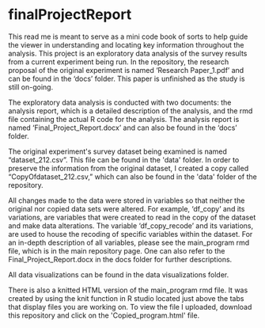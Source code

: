 # finalProjectReport 
This read me is meant to serve as a mini code book of sorts to help guide the viewer in understanding and locating key information throughout the analysis. This project is an exploratory data analysis of the survey results from a current experiment being run. In the repository, the research proposal of the original experiment is named ‘Research Paper_1.pdf’ and can be found in the ‘docs’ folder. This paper is unfinished as the study is still on-going. 


The exploratory data analysis is conducted with two documents: the analysis report, which is a detailed description of the analysis, and the rmd file containing the actual R code for the analysis. The analysis report is named ‘Final_Project_Report.docx’ and can also be found in the ‘docs’ folder.

The original experiment's survey dataset being examined is named “dataset_212.csv”. This file can be found in the 'data' folder. In order to preserve the information from the original dataset, I created a copy called “CopyOfdataset_212.csv,” which can also be found in the 'data' folder of the repository. 

All changes made to the data were stored in variables so that neither the original nor copied data sets were altered. For example, ‘df_copy’ and its variations, are variables that were created to read in the copy of the dataset and make data alterations. The variable ‘df_copy_recode’ and its variations, are used to house the recoding of specific variables within the dataset. For an in-depth description of all variables, please see the main_program rmd file, which is in the main repository page. One can also refer to the Final_Project_Report.docx in the docs folder for further descriptions.

All data visualizations can be found in the data visualizations folder.


There is also a knitted HTML version of the main_program rmd file. It was created by using the knit function in R studio located just above the tabs that display files you are working on. To view the file I uploaded, download this repository and click on the 'Copied_program.html' file.
